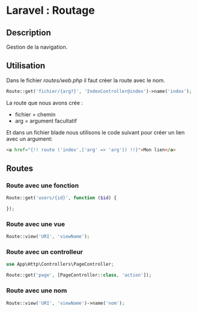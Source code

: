 # Laravel : Routage

## Description

Gestion de la navigation.

## Utilisation

Dans le fichier _routes/web.php_ il faut créer la route avec le nom.

```php
Route::get('fichier/{arg?}', 'IndexController@index')->name('index');
```

La route que nous avons crée :

- fichier = chemin
- arg = argument facultatif

Et dans un fichier blade nous utilisons le code suivant pour créer un lien avec un argument:

```html
<a href="{!! route ('index',['arg' => 'arg']) !!}">Mon lien</a>
```

## Routes

### Route avec une fonction

```php
Route::get('users/{id}', function ($id) {

});
```

### Route avec une vue

```php
Route::view('URI', 'viewName');
```

### Route avec un controlleur

```php
use App\Http\Controllers\PageController;

Route::get('page', [PageController::class, 'action']);
```

### Route avec une nom

```php
Route::view('URI', 'viewName')->name('nom');

```
